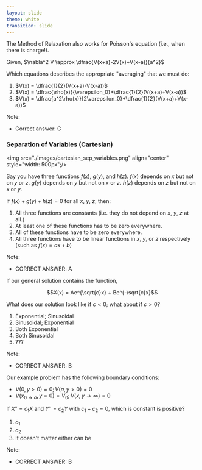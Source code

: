 ```yaml
---
layout: slide
theme: white
transition: slide
---
```


<section data-markdown>

The Method of Relaxation also works for Poisson's equation (i.e., when there is charge!).

Given, $\nabla^2 V \approx \dfrac{V(x+a)-2V(x)+V(x-a)}{a^2}$

Which equations describes the appropriate "averaging" that we must do:

1. $V(x) = \dfrac{1}{2}(V(x+a)-V(x-a))$
2. $V(x) = \dfrac{\rho(x)}{\varepsilon_0}+\dfrac{1}{2}(V(x+a)+V(x-a))$
3. $V(x) = \dfrac{a^2\rho(x)}{2\varepsilon_0}+\dfrac{1}{2}(V(x+a)+V(x-a))$

Note:
* Correct answer: C


</section>

<section data-markdown>

### Separation of Variables (Cartesian)

<img src="./images/cartesian_sep_variables.png" align="center" style="width: 500px";/>



</section>

<section data-markdown>

Say you have three functions $f(x)$, $g(y)$, and $h(z)$.
$f(x)$  depends on $x$ but not on $y$ or $z$.
$g(y)$ depends on $y$ but not on $x$ or $z$.
$h(z)$ depends on $z$ but not on $x$ or $y$.

If $f(x) + g(y) + h(z) = 0$ for all $x$, $y$, $z$, then:

1. All three functions are constants (i.e. they do not depend on $x$, $y$, $z$ at all.)
2. At least one of these functions has to be zero everywhere.
3. All of these functions have to be zero everywhere.
4. All three functions have to be linear functions in $x$, $y$, or $z$ respectively (such as $f(x)=ax+b$)

Note:
* CORRECT ANSWER: A

</section>

<section data-markdown>

If our general solution contains the function,

$$X(x) = Ae^{\sqrt{c}x} + Be^{-\sqrt{c}x}$$

What does our solution look like if $c<0$; what about if $c>0$?

1. Exponential; Sinusoidal
2. Sinusoidal; Exponential
3. Both Exponential
4. Both Sinusoidal
5. ???

Note:
* CORRECT ANSWER: B

</section>

<section data-markdown>

Our example problem has the following boundary conditions:

* $V(0,y>0) = 0; V(a,y>0) = 0$
* $V(x_{0\rightarrow a},y=0) = V_0; V(x,y\rightarrow \infty) = 0$

If $X''= c_1 X$ and $Y'' = c_2Y$ with $c_1 + c_2 = 0$, which is constant is positive?

1. $c_1$
2. $c_2$
3. It doesn't matter either can be

Note:
* CORRECT ANSWER: B
</section>
